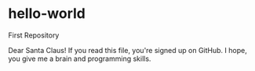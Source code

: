 # hello-world
First Repository

Dear Santa Claus! If you read this file, you're signed up on GitHub.
I hope, you give me a brain and programming skills. 
